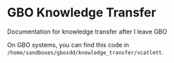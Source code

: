 # GBO Knowledge Transfer

Documentation for knowledge transfer after I leave GBO

On GBO systems, you can find this code in ``/home/sandboxes/gbosdd/knowledge_transfer/vcatlett``.